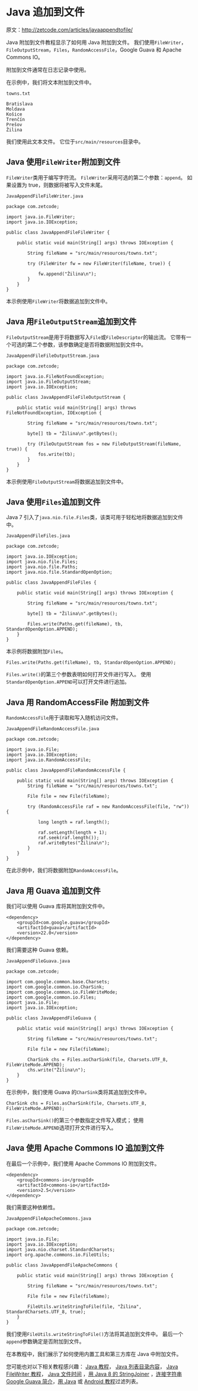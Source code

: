 # Java 追加到文件

原文：http://zetcode.com/articles/javaappendtofile/

Java 附加到文件教程显示了如何用 Java 附加到文件。 我们使用`FileWriter`，`FileOutputStream`，`Files`，`RandomAccessFile`，Google Guava 和 Apache Commons IO。

附加到文件通常在日志记录中使用。

在示例中，我们将文本附加到文件中。

`towns.txt`

```
Bratislava
Moldava
Košice
Trenčín
Prešov
Žilina

```

我们使用此文本文件。 它位于`src/main/resources`目录中。

## Java 使用`FileWriter`附加到文件

`FileWriter`类用于编写字符流。 `FileWriter`采用可选的第二个参数：`append`。 如果设置为 true，则数据将被写入文件末尾。

`JavaAppendFileFileWriter.java`

```
package com.zetcode;

import java.io.FileWriter;
import java.io.IOException;

public class JavaAppendFileFileWriter {

    public static void main(String[] args) throws IOException {

        String fileName = "src/main/resources/towns.txt";

        try (FileWriter fw = new FileWriter(fileName, true)) {

            fw.append("Žilina\n");
        }
    }
}

```

本示例使用`FileWriter`将数据追加到文件中。

## Java 用`FileOutputStream`追加到文件

`FileOutputStream`是用于将数据写入`File`或`FileDescriptor`的输出流。 它带有一个可选的第二个参数，该参数确定是否将数据附加到文件中。

`JavaAppendFileFileOutputStream.java`

```
package com.zetcode;

import java.io.FileNotFoundException;
import java.io.FileOutputStream;
import java.io.IOException;

public class JavaAppendFileFileOutputStream {

    public static void main(String[] args) throws FileNotFoundException, IOException {

        String fileName = "src/main/resources/towns.txt";

        byte[] tb = "Žilina\n".getBytes();

        try (FileOutputStream fos = new FileOutputStream(fileName, true)) {
            fos.write(tb);
        }
    }
}

```

本示例使用`FileOutputStream`将数据追加到文件中。

## Java 使用`Files`追加到文件

Java 7 引入了`java.nio.file.Files`类，该类可用于轻松地将数据追加到文件中。

`JavaAppendFileFiles.java`

```
package com.zetcode;

import java.io.IOException;
import java.nio.file.Files;
import java.nio.file.Paths;
import java.nio.file.StandardOpenOption;

public class JavaAppendFileFiles {

    public static void main(String[] args) throws IOException {

        String fileName = "src/main/resources/towns.txt";

        byte[] tb = "Žilina\n".getBytes();

        Files.write(Paths.get(fileName), tb, StandardOpenOption.APPEND);
    }
}

```

本示例将数据附加`Files`。

```
Files.write(Paths.get(fileName), tb, StandardOpenOption.APPEND);

```

`Files.write()`的第三个参数表明如何打开文件进行写入。 使用`StandardOpenOption.APPEND`可以打开文件进行追加。

## Java 用 RandomAccessFile 附加到文件

`RandomAccessFile`用于读取和写入随机访问文件。

`JavaAppendFileRandomAccessFile.java`

```
package com.zetcode;

import java.io.File;
import java.io.IOException;
import java.io.RandomAccessFile;

public class JavaAppendFileRandomAccessFile {

    public static void main(String[] args) throws IOException {
        String fileName = "src/main/resources/towns.txt";

        File file = new File(fileName);

        try (RandomAccessFile raf = new RandomAccessFile(file, "rw")) {

            long length = raf.length();

            raf.setLength(length + 1);
            raf.seek(raf.length());
            raf.writeBytes("Žilina\n");
        }
    }
}

```

在此示例中，我们将数据附加`RandomAccessFile`。

## Java 用 Guava 追加到文件

我们可以使用 Guava 库将其附加到文件中。

```
<dependency>
    <groupId>com.google.guava</groupId>
    <artifactId>guava</artifactId>
    <version>22.0</version>
</dependency>

```

我们需要这种 Guava 依赖。

`JavaAppendFileGuava.java`

```
package com.zetcode;

import com.google.common.base.Charsets;
import com.google.common.io.CharSink;
import com.google.common.io.FileWriteMode;
import com.google.common.io.Files;
import java.io.File;
import java.io.IOException;

public class JavaAppendFileGuava {

    public static void main(String[] args) throws IOException {

        String fileName = "src/main/resources/towns.txt";

        File file = new File(fileName);

        CharSink chs = Files.asCharSink(file, Charsets.UTF_8, FileWriteMode.APPEND);
        chs.write("Žilina\n");
    }
}

```

在示例中，我们使用 Guava 的`CharSink`类将其追加到文件中。

```
CharSink chs = Files.asCharSink(file, Charsets.UTF_8, FileWriteMode.APPEND);

```

`Files.asCharSink()`的第三个参数指定文件写入模式； 使用`FileWriteMode.APPEND`选项打开文件进行写入。

## Java 使用 Apache Commons IO 追加到文件

在最后一个示例中，我们使用 Apache Commons IO 附加到文件。

```
<dependency>
    <groupId>commons-io</groupId>
    <artifactId>commons-io</artifactId>
    <version>2.5</version>
</dependency>

```

我们需要这种依赖性。

`JavaAppendFileApacheCommons.java`

```
package com.zetcode;

import java.io.File;
import java.io.IOException;
import java.nio.charset.StandardCharsets;
import org.apache.commons.io.FileUtils;

public class JavaAppendFileApacheCommons {

    public static void main(String[] args) throws IOException {

        String fileName = "src/main/resources/towns.txt";

        File file = new File(fileName);

        FileUtils.writeStringToFile(file, "Žilina", StandardCharsets.UTF_8, true);
    }
}

```

我们使用`FileUtils.writeStringToFile()`方法将其追加到文件中。 最后一个`append`参数确定是否附加到文件。

在本教程中，我们展示了如何使用内置工具和第三方库在 Java 中附加文件。

您可能也对以下相关教程感兴趣： [Java 教程](/lang/java/)， [Java 列表目录内容](/articles/javalistdirectory/)， [Java FileWriter 教程](/java/filewriter/)， [Java 文件时间](/articles/javafiletime/) ，[用 Java 8 的 StringJoiner](/articles/java8stringjoiner/) ，[连接字符串 Google Guava 简介](/articles/guava/)，[用 Java](/articles/javafilterlist/) 或 [Android 教程](/mob/android/)过滤列表。